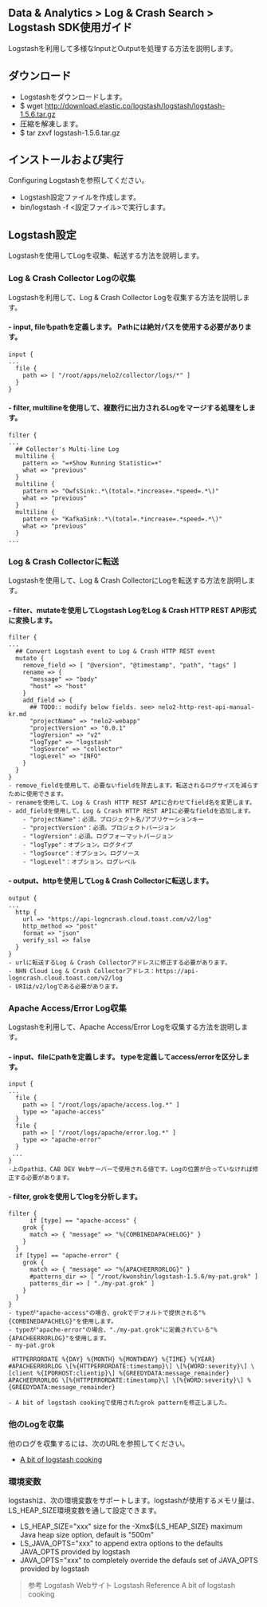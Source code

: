 ## Data & Analytics > Log & Crash Search > Logstash SDK使用ガイド

Logstashを利用して多様なInputとOutputを処理する方法を説明します。

## ダウンロード

- Logstashをダウンロードします。
- $ wget http://download.elastic.co/logstash/logstash/logstash-1.5.6.tar.gz
- 圧縮を解凍します。
- $ tar zxvf logstash-1.5.6.tar.gz

## インストールおよび実行

Configuring Logstashを参照してください。

- Logstash設定ファイルを作成します。
- bin/logstash -f <設定ファイル>で実行します。

## Logstash設定

Logstashを使用してLogを収集、転送する方法を説明します。

### Log & Crash Collector Logの収集

Logstashを利用して、Log & Crash Collector Logを収集する方法を説明します。

#### - input, fileもpathを定義します。 Pathには絶対パスを使用する必要があります。

```
input {
...
  file {
	path => [ "/root/apps/nelo2/collector/logs/*" ]
  }
}
```

#### - filter, multilineを使用して、複数行に出力されるLogをマージする処理をします。

```
filter {
...
  ## Collector's Multi-line Log
  multiline {
	pattern => "=+Show Running Statistic=+"
	what => "previous"
  }
  multiline {
	pattern => "OwfsSink:.*\(total=.*increase=.*speed=.*\)"
	what => "previous"
  }
  multiline {
	pattern => "KafkaSink:.*\(total=.*increase=.*speed=.*\)"
	what => "previous"
  }
...
```

### Log & Crash Collectorに転送

Logstashを使用して、Log & Crash CollectorにLogを転送する方法を説明します。

#### - filter、mutateを使用してLogstash LogをLog & Crash HTTP REST API形式に変換します。

```
filter {
...
  ## Convert Logstash event to Log & Crash HTTP REST event
  mutate {
	remove_field => [ "@version", "@timestamp", "path", "tags" ]
	rename => {
	  "message" => "body"
	  "host" => "host"
	}
	add_field => {
	  ## TODO:: modify below fields. see> nelo2-http-rest-api-manual-kr.md
	  "projectName" => "nelo2-webapp"
	  "projectVersion" => "0.0.1"
	  "logVersion" => "v2"
	  "logType" => "logstash"
	  "logSource" => "collector"
	  "logLevel" => "INFO"
	}
  }
}
- remove_fieldを使用して、必要ないfieldを除去します。転送されるログサイズを減らすために使用できます。
- renameを使用して、Log & Crash HTTP REST APIに合わせてfield名を変更します。
- add_fieldを使用して、Log & Crash HTTP REST APIに必要なfieldを追加します。
    - "projectName"：必須。プロジェクト名/アプリケーションキー
    - "projectVersion"：必須。プロジェクトバージョン
    - "logVersion"：必須。ログフォーマットバージョン
    - "logType"：オプション。ログタイプ
    - "logSource"：オプション。ログソース
    - "logLevel"：オプション。ログレベル
```

#### - output、httpを使用してLog & Crash Collectorに転送します。

```
output {
...
  http {
	url => "https://api-logncrash.cloud.toast.com/v2/log"
	http_method => "post"
	format => "json"
	verify_ssl => false
  }
}
- urlに転送するLog & Crash Collectorアドレスに修正する必要があります。
- NHN Cloud Log & Crash Collectorアドレス：https://api-logncrash.cloud.toast.com/v2/log
- URIは/v2/logである必要があります。
```

### Apache Access/Error Log収集

Logstashを利用して、Apache Access/Error Logを収集する方法を説明します。

#### - input、fileにpathを定義します。 typeを定義してaccess/errorを区分します。

```
input {
...
  file {
	path => [ "/root/logs/apache/access.log.*" ]
	type => "apache-access"
  }
  file {
	path => [ "/root/logs/apache/error.log.*" ]
	type => "apache-error"
  }
 ...
}
-上のpathは、CAB DEV Webサーバーで使用される値です。Logの位置が合っていなければ修正する必要があります。
```

#### - filter, grokを使用してlogを分析します。

```
filter {
	  if [type] == "apache-access" {
	grok {
	  match => { "message" => "%{COMBINEDAPACHELOG}" }
	}
  }
  if [type] == "apache-error" {
	grok {
	  match => { "message" => "%{APACHEERRORLOG}" }
	  #patterns_dir => [ "/root/kwonshin/logstash-1.5.6/my-pat.grok" ]
	  patterns_dir => [ "./my-pat.grok" ]
	}
  }
}
- typeが"apache-access"の場合、grokでデフォルトで提供される"%{COMBINEDAPACHELG}"を使用します。
- typeが"apache-error"の場合、"./my-pat.grok"に定義されている"%{APACHEERRORLOG}"を使用します。
- my-pat.grok
```

```
 HTTPERRORDATE %{DAY} %{MONTH} %{MONTHDAY} %{TIME} %{YEAR}
#APACHEERRORLOG \[%{HTTPERRORDATE:timestamp}\] \[%{WORD:severity}\] \[client %{IPORHOST:clientip}\] %{GREEDYDATA:message_remainder}
APACHEERRORLOG \[%{HTTPERRORDATE:timestamp}\] \[%{WORD:severity}\] %{GREEDYDATA:message_remainder}

- A bit of logstash cookingで使用されたgrok patternを修正しました。
```

### 他のLogを収集

他のログを収集するには、次のURLを参照してください。

- [A bit of logstash cooking](https://home.regit.org/2014/01/a-bit-of-logstash-cooking/)

### 環境変数
logstashは、次の環境変数をサポートします。logstashが使用するメモリ量は、LS_HEAP_SIZE環境変数を通して設定できます。

 - LS_HEAP_SIZE="xxx" size for the -Xmx${LS_HEAP_SIZE} maximum Java heap size option, default is "500m"
 - LS_JAVA_OPTS="xxx" to append extra options to the defaults JAVA_OPTS provided by logstash
 - JAVA_OPTS="xxx" to completely override the defauls set of JAVA_OPTS provided by logstash

> 参考
> Logstash Webサイト
> Logstash Reference
> A bit of logstash cooking
